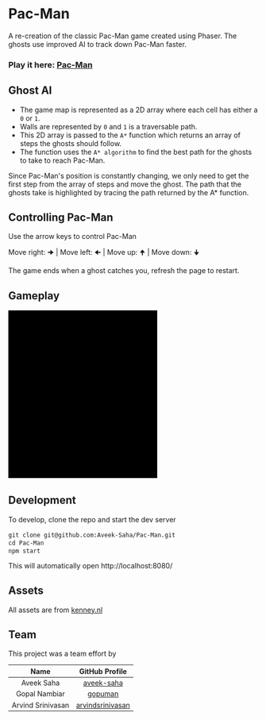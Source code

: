 # Pac-Man

A re-creation of the classic Pac-Man game created using Phaser. The ghosts use improved AI to track down Pac-Man faster.

### Play it here: [Pac-Man](https://home.aveek.io/Pac-Man)

## Ghost AI

- The game map is represented as a 2D array where each cell has either a `0` or `1`. 
- Walls are represented by `0` and `1` is a traversable path. 
- This 2D array is passed to the `A*` function which returns an array of steps the ghosts should follow. 
- The function uses the `A* algorithm` to find the best path for the ghosts to take to reach Pac-Man.
 
Since Pac-Man's position is constantly changing, we only need to get the first step from the array of steps and move the ghost. The path that the ghosts take is highlighted by tracing the path returned by the A* function.

## Controlling Pac-Man

Use the arrow keys to control Pac-Man

Move right: <kbd>🠊</kbd>  |  Move left: <kbd>🠈</kbd>  |  Move up: <kbd>🠉</kbd>  |  Move down: <kbd>🠋</kbd>

The game ends when a ghost catches you, refresh the page to restart.

## Gameplay
<img src="/recording.gif" width="300" height="auto"/>

## Development

To develop, clone the repo and start the dev server
```
git clone git@github.com:Aveek-Saha/Pac-Man.git
cd Pac-Man
npm start
```

This will automatically open http://localhost:8080/

## Assets

All assets are from [kenney.nl](https://kenney.nl/)

## Team
This project was a team effort by

| Name | GitHub Profile |
|:---:|:---:|
|  Aveek Saha | [aveek-saha](https://github.com/aveek-saha) |
|  Gopal Nambiar | [gopuman](https://github.com/gopuman) |
|  Arvind Srinivasan | [arvindsrinivasan](https://github.com/arvindsrinivasan) |